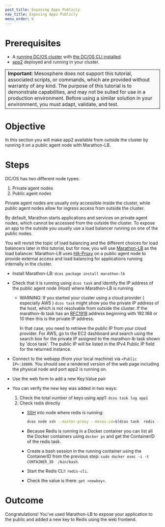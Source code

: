 ```yaml
---
post_title: Exposing Apps Publicly
nav_title: Exposing Apps Publicly
menu_order: 6
---
```


# Prerequisites
* A [running DC/OS cluster](/docs/1.9/tutorials/dcos-101/cli/) with [the DC/OS CLI installed](/docs/1.9/tutorials/dcos-101/cli/).
* [app2](/docs/1.9/tutorials/dcos-101/app2/) deployed and running in your cluster.

<table class="table" bgcolor="#FAFAFA"> <tr> <td style="border-left: thin solid; border-top: thin solid; border-bottom: thin solid;border-right: thin solid;"><b>Important:</b> Mesosphere does not support this tutorial, associated scripts, or commands, which are provided without warranty of any kind. The purpose of this tutorial is to demonstrate capabilities, and may not be suited for use in a production environment. Before using a similar solution in your environment, you must adapt, validate, and test.</td> </tr> </table>

# Objective
In this section you will make app2 available from outside the cluster by running it on a public agent node with Marathon-LB.

# Steps
DC/OS has two different node types: 

1. Private agent nodes
1. Public agent nodes 

Private agent nodes are usually only accessible inside the cluster, while public agent nodes allow for ingress access from outside the cluster.

By default, Marathon starts applications and services on private agent nodes, which cannot be accessed from the outside the cluster. To expose an app to the outside you usually use a load balancer running on one of the public nodes. 

You will revisit the topic of load balancing and the different choices for load balancers later in this tutorial, but for now, you will use [Marathon-LB](https://dcos.io/docs/1.9/tutorials/dcos-101/loadbalancing/) as the load balancer. Marathon-LB uses [HA-Proxy](http://www.haproxy.org/) on a public agent node to provide external access and load balancing for applications running internally in the cluster.

  * Install Marathon-LB: `dcos package install marathon-lb`
  * Check that it is running using `dcos task` and identify the IP address of the public agent node (Host) where Marathon-LB is running
    * WARNING: If you started your cluster using a cloud provider ( especially AWS ) `dcos task` might show you the private IP address of the host, which is not resolvable from outside the cluster. If the marathon-lb task has an [RFC1918](https://en.wikipedia.org/wiki/Private_network) address beginning with 192.168 or 10 then this is the private IP address.

      In that case, you need to retrieve the public IP from your cloud provider. For AWS, go to the EC2 dashboard and search using the search box for the private IP assigned to the marathon-lb task shown by 'dcos task'. The public IP will be listed in the IPv4 Public IP field for the returned instance.

  * Connect to the webapp (from your local machine) via `<Public IP>:10000`. You should see a rendered version of the web page including the physical node and port app2 is running on.
  * Use the web form to add a new Key:Value pair
  * You can verify the new key was added in two ways:
    1. Check the total number of keys using app1: `dcos task log app1`
    2. Check redis directly
       *  [SSH](/docs/1.9/administering-clusters/sshcluster/) into node where redis is running:
            
           ```bash
           dcos node ssh --master-proxy --mesos-id=$(dcos task  redis --json |  jq -r '.[] | .slave_id')
           ```
       * Because Redis is running in a Docker container you can list all the Docker containers using `docker ps` and get the ContainerID of the redis task.
       * Create a bash session in the running container using the ContainerID from the previous step: `sudo docker exec -i -t CONTAINER_ID  /bin/bash`.
       * Start the Redis CLI: `redis-cli`.
       * Check the value is there: `get <newkey>`.

# Outcome
Congratulations! You've used Marathon-LB to expose your application to the public and added a new key to Redis using the web frontend.
